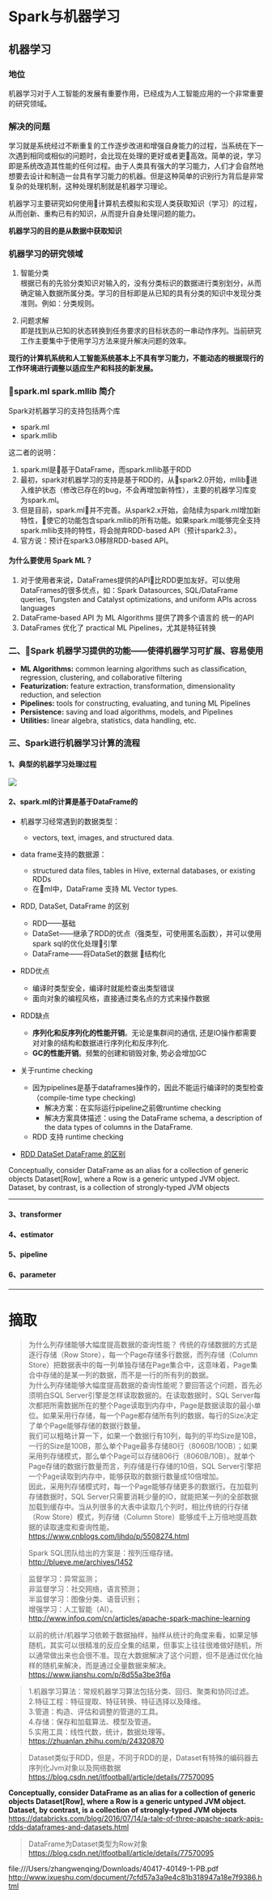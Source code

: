 
# Spark与机器学习

## 机器学习


### 地位

机器学习对于人工智能的发展有重要作用，已经成为人工智能应用的一个非常重要的研究领域。

### 解决的问题



学习就是系统经过不断重复的工作逐步改进和增强自身能力的过程，当系统在下一次遇到相同或相似的问题时，会比现在处理的更好或者更高效。简单的说，学习即是系统改造其性能的任何过程。由于人类具有强大的学习能力，人们才会自然地想要去设计和制造一台具有学习能力的机器。但是这种简单的识别行为背后是非常复杂的处理机制，这种处理机制就是机器学习理论。

机器学习主要研究如何使用计算机去模拟和实现人类获取知识（学习）的过程，从而创新、重构已有的知识，从而提升自身处理问题的能力。

**机器学习的目的是从数据中获取知识**

### 机器学习的研究领域

1. 智能分类\
根据已有的先验分类知识对输入的，没有分类标识的数据进行类别划分，从而确定输入数据所属分类。学习的目标即是从已知的具有分类的知识中发现分类准则。例如：分类规则。

2. 问题求解\
即是找到从已知的状态转换到任务要求的目标状态的一串动作序列。当前研究工作主要集中于使用学习方法来提升解决问题的效率。

**现行的计算机系统和人工智能系统基本上不具有学习能力，不能动态的根据现行的工作环境进行调整以适应生产和科技的新发展。**

### spark.ml spark.mllib 简介

Spark对机器学习的支持包括两个库

- spark.ml
- spark.mllib

这二者的说明：

1. spark.ml是基于DataFrame，而spark.mllib基于RDD
2. 最初，spark对机器学习的支持是基于RDD的，从spark2.0开始，mllib进入维护状态（修改已存在的bug，不会再增加新特性），主要的机器学习库变为spark.ml。
3. 但是目前，spark.ml并不完善。从spark2.x开始，会陆续为spark.ml增加新特性，使它的功能包含spark.mllib的所有功能。如果spark.ml能够完全支持spark.mllib支持的特性，将会抛弃RDD-based API（预计spark2.3）。
4. 官方说：预计在spark3.0移除RDD-based API。

#### 为什么要使用 Spark ML？

1. 对于使用者来说，DataFrames提供的API比RDD更加友好。可以使用DataFrames的很多优点，如：Spark Datasources, SQL/DataFrame queries, Tungsten and Catalyst optimizations, and uniform APIs across languages
2.  DataFrame-based API 为 ML Algorithms 提供了跨多个语言的 统一的API
3.  DataFrames 优化了 practical ML Pipelines，尤其是特征转换

### 二、Spark 机器学习提供的功能——使得机器学习可扩展、容易使用

- **ML Algorithms:** common learning algorithms such as classification, regression, clustering, and collaborative filtering
- **Featurization:** feature extraction, transformation, dimensionality reduction, and selection
- **Pipelines:** tools for constructing, evaluating, and tuning ML Pipelines
- **Persistence:** saving and load algorithms, models, and Pipelines
- **Utilities:** linear algebra, statistics, data handling, etc.








### 三、Spark进行机器学习计算的流程

#### 1、典型的机器学习处理过程

![](http://ww1.sinaimg.cn/large/005N2p5vgy1fpy4h98u3kj30in0a4taf.jpg)



#### 2、spark.ml的计算是基于DataFrame的

- 机器学习经常遇到的数据类型：
    - vectors, text, images, and structured data.

- data frame支持的数据源：
    - structured data files, tables in Hive, external databases, or existing RDDs
    - 在ml中，DataFrame 支持 ML Vector types.



- RDD, DataSet, DataFrame 的区别
    - RDD——基础
    - DataSet——继承了RDD的优点（强类型，可使用匿名函数），并可以使用spark sql的优化处理引擎
    - DataFrame——将DataSet的数据 结构化


- RDD优点
    - 编译时类型安全，编译时就能检查出类型错误
    - 面向对象的编程风格，直接通过类名点的方式来操作数据

- RDD缺点
    - **序列化和反序列化的性能开销**。无论是集群间的通信, 还是IO操作都需要对对象的结构和数据进行序列化和反序列化.
    - **GC的性能开销**。频繁的创建和销毁对象, 势必会增加GC

- 关于runtime checking
    - 因为pipelines是基于dataframes操作的，因此不能运行编译时的类型检查（compile-time type checking)
        - 解决方案：在实际运行pipeline之前做runtime checking
        - 解决方案具体描述：using the DataFrame schema, a description of the data types of columns in the DataFrame.
    - RDD 支持 runtime checking


- [RDD DataSet DataFrame 的区别](https://www.jianshu.com/p/c0181667daa0)

Conceptually, consider DataFrame as an alias for a collection of generic objects Dataset[Row], where a Row is a generic untyped JVM object. Dataset, by contrast, is a collection of strongly-typed JVM objects



----
#### 3、transformer


#### 4、estimator


#### 5、pipeline


#### 6、parameter




----

# 摘取


>为什么列存储能够大幅度提高数据的查询性能？
传统的存储数据的方式是逐行存储（Row Store），每一个Page存储多行数据，而列存储（Column Store）把数据表中的每一列单独存储在Page集合中，这意味着，Page集合中存储的是某一列的数据，而不是一行的所有列的数据。\
为什么列存储能够大幅度提高数据的查询性能呢？要回答这个问题，首先必须明白SQL Server引擎是怎样读取数据的。在读取数据时，SQL Server每次都把所需数据所在的整个Page读取到内存中，Page是数据读取的最小单位。如果采用行存储，每一个Page都存储所有列的数据，每行的Size决定了单个Page能够存储的数据行数量。\
我们可以粗略计算一下，如果一个数据行有10列，每列的平均Size是10B，一行的Size是100B，那么单个Page最多存储80行（8060B/100B）；如果采用列存储模式，那么单个Page可以存储806行（8060B/10B）。就单个Page存储的数据行数量而言，列存储是行存储的10倍，SQL Server引擎把一个Page读取到内存中，能够获取的数据行数量成10倍增加。\
因此，采用列存储模式时，每一个Page能够存储更多的数据行。在加载列存储数据时，SQL Server只需要消耗少量的IO，就能把某一列的全部数据加载到缓存中。当从列很多的大表中读取几个列时，相比传统的行存储（Row Store）模式，列存储（Column Store）能够成千上万倍地提高数据的读取速度和查询性能。\
https://www.cnblogs.com/ljhdo/p/5508274.html

>Spark SQL团队给出的方案是：按列压缩存储。\
http://blueve.me/archives/1452


>监督学习：异常监测；\
非监督学习：社交网络，语言预测；\
半监督学习：图像分类、语音识别；\
增强学习：人工智能（AI）。\
http://www.infoq.com/cn/articles/apache-spark-machine-learning

>以前的统计/机器学习依赖于数据抽样，抽样从统计的角度来看，如果足够随机，其实可以很精准的反应全集的结果，但事实上往往很难做好随机，所以通常做出来也会很不准。现在大数据解决了这个问题，但不是通过优化抽样的随机来解决，而是通过全量数据来解决。\
https://www.jianshu.com/p/8d55a3be3f6a

>1.机器学习算法：常规机器学习算法包括分类、回归、聚类和协同过滤。\
2.特征工程：特征提取、特征转换、特征选择以及降维。\
3.管道：构造、评估和调整的管道的工具。\
4.存储：保存和加载算法、模型及管道。\
5.实用工具：线性代数，统计，数据处理等。\
https://zhuanlan.zhihu.com/p/24320870

>Dataset类似于RDD，但是，不同于RDD的是，Dataset有特殊的编码器去序列化Jvm对象以及网络数据\
https://blog.csdn.net/itfootball/article/details/77570095


 **Conceptually, consider DataFrame as an alias for a collection of generic objects Dataset[Row], where a Row is a generic untyped JVM object. Dataset, by contrast, is a collection of strongly-typed JVM objects**\
 https://databricks.com/blog/2016/07/14/a-tale-of-three-apache-spark-apis-rdds-dataframes-and-datasets.html


>DataFrame为Dataset类型为Row对象\
https://blog.csdn.net/itfootball/article/details/77570095





















file:///Users/zhangwenqing/Downloads/40417-40149-1-PB.pdf
http://www.ixueshu.com/document/7cfd57a3a9e4c81b318947a18e7f9386.html


